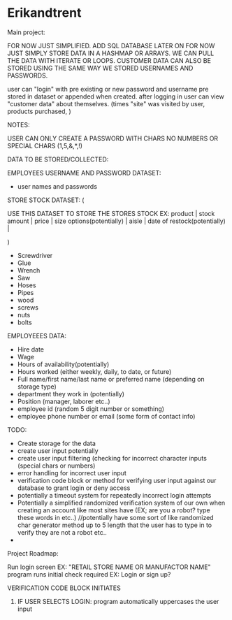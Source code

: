 # Erikandtrent

Main project:

FOR NOW JUST SIMPLIFIED. ADD SQL DATABASE LATER ON FOR NOW JUST SIMPLY STORE DATA IN A HASHMAP OR ARRAYS. WE CAN PULL THE DATA WITH ITERATE OR LOOPS.
CUSTOMER DATA CAN ALSO BE STORED USING THE SAME WAY WE STORED USERNAMES AND PASSWORDS.

user can "login" with pre existing or new password and username pre stored in dataset or appended when created.
after logging in user can view "customer data" about themselves. (times "site" was visited by user, products purchased, )


NOTES:

USER CAN ONLY CREATE A PASSWORD WITH CHARS NO NUMBERS OR SPECIAL CHARS (1,5,&,*,!)


DATA TO BE STORED/COLLECTED:

EMPLOYEES USERNAME AND PASSWORD DATASET:

- user names and passwords

STORE STOCK DATASET:
(

  USE THIS DATASET TO STORE THE STORES STOCK EX: product | stock amount | price | size options(potentially) | aisle | date of restock(potentially) |

  )

- Screwdriver
- Glue
- Wrench
- Saw
- Hoses
- Pipes
- wood
- screws
- nuts
- bolts

EMPLOYEEES DATA:

- Hire date
- Wage
- Hours of availability(potentially)
- Hours worked (either weekly, daily, to date, or future)
- Full name/first name/last name or preferred name (depending on storage type)
- department they work in (potentially)
- Position (manager, laborer etc..)
- employee id (random 5 digit number or something)
- employee phone number or email (some form of contact info)




 TODO:

- Create storage for the data
- create user input potentially
- create user input filtering (checking for incorrect character inputs (special chars or numbers)
- error handling for incorrect user input
- verification code block or method for verifying user input against our database to grant login or deny access
- potentially a timeout system for repeatedly incorrect login attempts
- Potentially a simplified randomized verification system of our own when creating an account like most sites have (EX; are you a robot? type these words in etc..) //potentially have some sort of like randomized char generator method up to 5 length that the user has to type in to verify they are not a robot etc..
-



Project Roadmap:

Run login screen EX: "RETAIL STORE NAME OR MANUFACTOR NAME"
program runs initial check required EX: Login or sign up?

VERIFICATION CODE BLOCK INITIATES

1) IF USER SELECTS LOGIN: program automatically uppercases the user input

